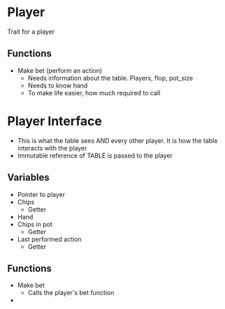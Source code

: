 
# Player
Trait for a player

## Functions
* Make bet (perform an action)
    * Needs information about the table. Players, flop, pot_size
    * Needs to know hand
    * To make life easier, how much required to call

# Player Interface
* This is what the table sees AND every other player. It is how the table interacts with the player
* Immutable reference of TABLE is passed to the player

## Variables
* Pointer to player
* Chips
    * Getter
* Hand
* Chips in pot
    * Getter
* Last performed action
    * Getter

## Functions
* Make bet
    * Calls the player's bet function
* 


